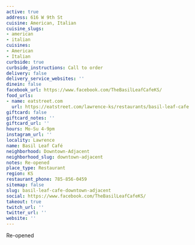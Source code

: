 ```yaml
---
active: true
address: 616 W 9th St
cuisine: American, Italian
cuisine_slugs:
- american
- italian
cuisines:
- American
- Italian
curbside: true
curbside_instructions: Call to order
delivery: false
delivery_service_websites: ''
dinein: false
facebook_url: https://www.facebook.com/TheBasilLeafCafeKS/
food_urls:
- name: eatstreet.com
  url: https://eatstreet.com/lawrence-ks/restaurants/basil-leaf-cafe
giftcard: false
giftcard_notes: ''
giftcard_url: ''
hours: Mo-Su 4-9pm
instagram_url: ''
locality: Lawrence
name: Basil Leaf Café
neighborhood: Downtown-Adjacent
neighborhood_slug: downtown-adjacent
notes: Re-opened
place_type: Restaurant
region: KS
restaurant_phone: 785-856-0459
sitemap: false
slug: basil-leaf-cafe-downtown-adjacent
social: https://www.facebook.com/TheBasilLeafCafeKS/
takeout: true
twitch_url: ''
twitter_url: ''
website: ''
---
```


Re-opened